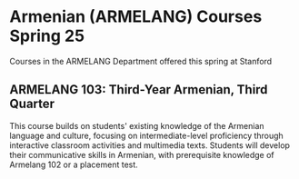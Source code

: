 # Armenian (ARMELANG) Courses Spring 25 
Courses in the ARMELANG Department offered this spring at Stanford
 ## ARMELANG 103: Third-Year Armenian, Third Quarter
This course builds on students' existing knowledge of the Armenian language and culture, focusing on intermediate-level proficiency through interactive classroom activities and multimedia texts. Students will develop their communicative skills in Armenian, with prerequisite knowledge of Armelang 102 or a placement test.
